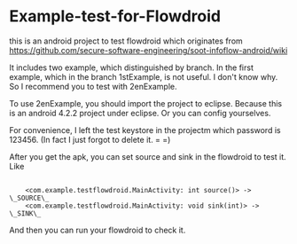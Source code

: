# Example-test-for-Flowdroid

this is an android project to test flowdroid which originates from 
https://github.com/secure-software-engineering/soot-infoflow-android/wiki

It includes two example, which distinguished by branch.
In the first example, which in the branch 1stExample, is not useful.
I don't know why. So I recommend you to test with 2enExample.

To use 2enExample, you should import the project to eclipse.
Because this is an android 4.2.2 project under eclipse.
Or you can config yourselves.

For convenience, I left the test keystore in the projectm which password is 123456.
(In fact I just forgot to delete it. = =)

After you get the apk, you can set source and sink in the flowdroid to test it.
Like
<pre><code>
	&lt;com.example.testflowdroid.MainActivity: int source()&gt; -> \_SOURCE\_
	&lt;com.example.testflowdroid.MainActivity: void sink(int)&gt; -> \_SINK\_
</pre></code>

And then you can run your flowdroid to check it.
